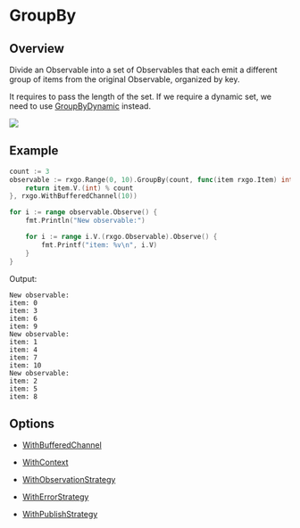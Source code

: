 # GroupBy

## Overview

Divide an Observable into a set of Observables that each emit a different group of items from the original Observable, organized by key.

It requires to pass the length of the set. If we require a dynamic set, we need to use [GroupByDynamic](groupbydynamic.md) instead.

![](http://reactivex.io/documentation/operators/images/groupBy.c.png)

## Example

```go
count := 3
observable := rxgo.Range(0, 10).GroupBy(count, func(item rxgo.Item) int {
	return item.V.(int) % count
}, rxgo.WithBufferedChannel(10))

for i := range observable.Observe() {
	fmt.Println("New observable:")

	for i := range i.V.(rxgo.Observable).Observe() {
		fmt.Printf("item: %v\n", i.V)
	}
}
```

Output:

```
New observable:
item: 0
item: 3
item: 6
item: 9
New observable:
item: 1
item: 4
item: 7
item: 10
New observable:
item: 2
item: 5
item: 8
```

## Options

- [WithBufferedChannel](options.md#withbufferedchannel)

- [WithContext](options.md#withcontext)

- [WithObservationStrategy](options.md#withobservationstrategy)

- [WithErrorStrategy](options.md#witherrorstrategy)

- [WithPublishStrategy](options.md#withpublishstrategy)
